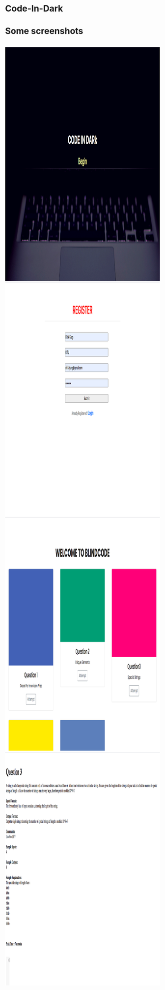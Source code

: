 # Code-In-Dark

# Some screenshots
<br>
<img src="./ss1.png" height="760" width="1200"></img>

<br>
<img src="./ss2.png" height="760" width="1200"></img>

<br>
<img src="./ss3.png" height="760" width="1200"></img>

<br>
<img src="./ss4.png" height="760" width="1200"></img>
